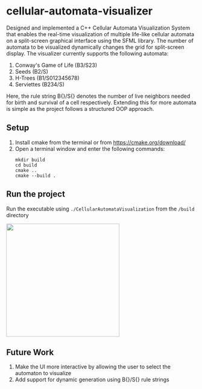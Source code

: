 # cellular-automata-visualizer

Designed and implemented a C++ Cellular Automata Visualization System that enables the real-time visualization of multiple 
life-like cellular automata on a split-screen graphical interface using the SFML library. The number of automata to be visualized 
dynamically changes the grid for split-screen display. The visualizer currently supports the following automata:
1. Conway's Game of Life (B3/S23)
2. Seeds (B2/S)
3. H-Trees (B1/S012345678)
4. Serviettes (B234/S)

Here, the rule string B{}/S{} denotes the number of live neighbors needed for birth and survival of a cell respectively. Extending 
this for more automata is simple as the project follows a structured OOP approach.

## Setup

1. Install cmake from the terminal or from https://cmake.org/download/
2. Open a terminal window and enter the following commands:
   ```
   mkdir build
   cd build
   cmake ..
   cmake --build .
   ```

## Run the project
Run the executable using `./CellularAutomataVisualization` from the `/build` directory

   <img src="https://github.com/satijakritik/cellular-automata-visualizer/blob/master/automata.gif" width="300" height="300" />

## Future Work
 1. Make the UI more interactive by allowing the user to select the automaton to visualize
 2. Add support for dynamic generation using B{}/S{} rule strings 
   
